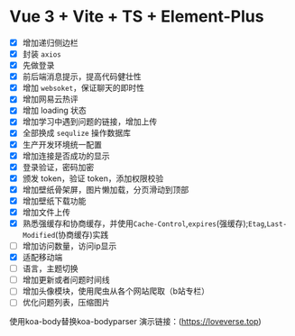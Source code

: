 # Vue 3 + Vite + TS + Element-Plus

* [x] 增加递归侧边栏 
* [x] 封装 `axios` 
* [x] 先做登录 
* [x] 前后端消息提示，提高代码健壮性 
* [x] 增加 `websoket`，保证聊天的即时性 
* [x] 增加网易云热评 
* [x] 增加 loading 状态 
* [x] 增加学习中遇到问题的链接，增加上传
* [x] 全部换成 `sequlize` 操作数据库 
* [x] 生产开发环境统一配置 
* [x] 增加连接是否成功的显示 
* [x] 登录验证，密码加密 
* [x] 颁发 token，验证 token，添加权限校验 
* [x] 增加壁纸骨架屏，图片懒加载，分页滑动到顶部 
* [x] 增加壁纸下载功能 
* [x] 增加文件上传
* [x] 熟悉强缓存和协商缓存，并使用`Cache-Control`,`expires`(强缓存);`Etag`,`Last-Modified`(协商缓存)实践
* [ ] 增加访问数量，访问ip显示
* [x] 适配移动端
* [ ] 语言，主题切换
* [ ] 增加更新或者问题时间线
* [ ] 增加头像模块，使用爬虫从各个网站爬取（b站专栏）
* [ ] 优化问题列表，压缩图片

使用koa-body替换koa-bodyparser
演示链接：(https://loveverse.top)
